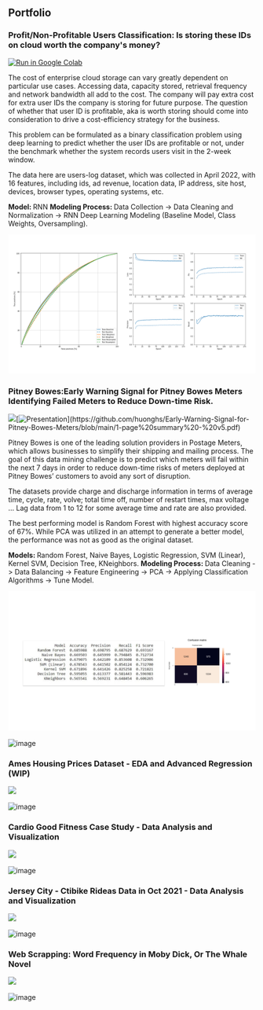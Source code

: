 ## Portfolio

### Profit/Non-Profitable Users Classification: Is storing these IDs on cloud worth the company's money?

[![Run in Google Colab](https://img.shields.io/badge/Colab-Run_in_Google_Colab-blue?logo=Google&logoColor=FDBA18)](https://colab.research.google.com/drive/1wQYXufCnR6DIdIRk7SyKkHd08eclTFY_#scrollTo=tT2zh4o3_WJj)

The cost of enterprise cloud storage can vary greatly dependent on particular use cases. Accessing data, capacity stored, retrieval frequency and network bandwidth all add to the cost. The company will pay extra cost for extra user IDs the company is storing for future purpose. The question of whether that user ID is profitable, aka is worth storing should come into consideration to drive a cost-efficiency strategy for the business. 

This problem can be formulated as a binary classification problem using deep learning to predict whether the user IDs are profitable or not, under the benchmark whether the system records users visit in the 2-week window.

The data here are users-log dataset, which was collected in April 2022, with 16 features, including ids, ad revenue, location data, IP address, site host, devices, browser types, operating systems, etc.

<b> Model: </b> RNN
<b> Modeling Process: </b> Data Collection -> Data Cleaning and Normalization -> RNN Deep Learning Modeling (Baseline Model, Class Weights, Oversampling).

<center><img src="/images/UsersClassification.png"/></center>


### Pitney Bowes:Early Warning Signal for Pitney Bowes Meters Identifying Failed Meters to Reduce Down-time Risk.

[![](https://img.shields.io/badge/Jypyter-Open_Notebook-EE4C2C?logo=Jupyter)](https://github.com/huonghs/Early-Warning-Signal-for-Pitney-Bowes-Meters/blob/main/Final_Report.ipynb)[![Presentation](https://img.shields.io/badge/Presentation-salmon?)](https://github.com/huonghs/Early-Warning-Signal-for-Pitney-Bowes-Meters/blob/main/1-page%20summary%20-%20v5.pdf)

Pitney Bowes is one of the leading solution providers in Postage Meters, which allows businesses to simplify their shipping and mailing process. The goal of this data mining challenge is to predict which meters will fail within the next 7 days in order to reduce down-time risks of meters deployed at Pitney Bowes’ customers to avoid any sort of disruption. 

The datasets provide charge and discharge information in terms of average time, cycle, rate, volve; total time off, number of restart times, max voltage … Lag data from 1 to 12 for some average time and rate are also provided. 

The best performing model is Random Forest with highest accuracy score of 67%. While PCA was utilized in an attempt to generate a better model, the performance was not as good as the original dataset.

<b> Models: </b> Random Forest, Naive Bayes, Logistic Regression, SVM (Linear), Kernel SVM, Decision Tree, KNeighbors.
<b> Modeling Process: </b> Data Cleaning -> Data Balancing -> Feature Engineering -> PCA -> Applying Classification Algorithms -> Tune Model.

<center><img src="/images/pitneybowes-pic5.png"/></center>



![image](https://user-images.githubusercontent.com/69947391/150016262-517b6d65-b7f4-406d-abb4-b1dda50560b0.png)

### Ames Housing Prices Dataset - EDA and Advanced Regression (WIP)

[![](https://img.shields.io/badge/Jypyter-Open_Notebook-EE4C2C?logo=Jupyter)](https://github.com/huonghs/KaggleHousingPriceEDA/blob/main/Kaggle-HousingPrices.ipynb)

![image](https://user-images.githubusercontent.com/69947391/150015685-e6c47bb9-e9f2-4512-842a-4e524124964d.png)

### Cardio Good Fitness Case Study - Data Analysis and Visualization

[![](https://img.shields.io/badge/Jypyter-Open_Notebook-EE4C2C?logo=Jupyter)](https://github.com/huonghs/CardioFitnessDataAnalysis/blob/main/CardioGoodFitness.ipynb)

![image](https://user-images.githubusercontent.com/69947391/150016707-21eb1641-169b-45e3-b9b8-5381c794e70c.png)

### Jersey City - Ctibike Rideas Data in Oct 2021 - Data Analysis and Visualization

[![](https://img.shields.io/badge/Jypyter-Open_Notebook-EE4C2C?logo=Jupyter)](https://github.com/huonghs/Citbike_Oct_Data_in_JerseyCity/blob/main/Citibike.ipynb)

![image](https://user-images.githubusercontent.com/69947391/150017983-09bff5bf-fbd2-4c67-8612-e8f78d9fc0f3.png)

### Web Scrapping: Word Frequency in Moby Dick, Or The Whale Novel

[![](https://img.shields.io/badge/Jypyter-Open_Notebook-EE4C2C?logo=Jupyter)](https://github.com/huonghs/DataCamp-WebScraping-WordFrequency-in-Novel/blob/main/WordFrequency-in-MobyDick.ipynb)

![image](https://user-images.githubusercontent.com/69947391/150020666-ce91bfe1-cadd-4111-92be-142cb5cc867d.png)
